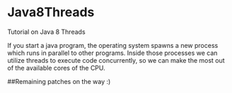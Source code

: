 # Java8Threads
Tutorial on Java 8 Threads

If you start a java program, the operating system spawns a new process which runs in parallel to other programs.
Inside those processes we can utilize threads to execute code concurrently, so we can make the most out of the available cores of the CPU.


##Remaining patches on the way :)
